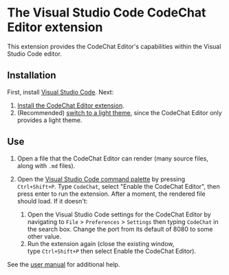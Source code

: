 # The Visual Studio Code CodeChat Editor extension

This extension provides the CodeChat Editor's capabilities within the Visual
Studio Code editor.

## Installation

First, install [Visual Studio Code](https://code.visualstudio.com/). Next:

1.  [Install the CodeChat Editor extension](https://marketplace.visualstudio.com/items?itemName=CodeChat.codechat-editor-client).
2.  (Recommended)
    [switch to a light theme](https://code.visualstudio.com/docs/getstarted/themes),
    since the CodeChat Editor only provides a light theme.

## Use

1.  Open a file that the CodeChat Editor can render (many source files, along
    with `.md` files).
2.  Open the
    [Visual Studio Code command palette](https://code.visualstudio.com/docs/getstarted/userinterface#_command-palette)
    by pressing `Ctrl+Shift+P`. Type `CodeChat`, select "Enable the CodeChat
    Editor", then press enter to run the extension. After a moment, the rendered
    file should load. If it doesn't:

    1.  Open the Visual Studio Code settings for the CodeChat Editor by
        navigating to `File` > `Preferences` > `Settings` then typing `CodeChat`
        in the search box. Change the port from its default of 8080 to some
        other value.
    2.  Run the extension again (close the existing window, type `Ctrl+Shift+P`
        then select Enable the CodeChat Editor).

See the
[user manual](https://github.com/bjones1/CodeChat_Editor/blob/main/docs/manual.md)
for additional help.
